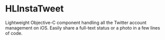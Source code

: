 HLInstaTweet
============

Lightweight Objective-C component handling all the Twitter account management on iOS. Easily share a full-text status or a photo in a few lines of code.
